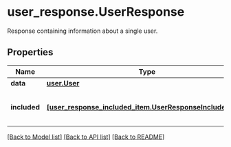 # user_response.UserResponse

Response containing information about a single user.
## Properties
Name | Type | Description | Notes
------------ | ------------- | ------------- | -------------
**data** | [**user.User**](User.md) |  | [optional] 
**included** | [**[user_response_included_item.UserResponseIncludedItem]**](UserResponseIncludedItem.md) | Array of objects related to the user. | [optional] 

[[Back to Model list]](README.md#documentation-for-models) [[Back to API list]](README.md#documentation-for-api-endpoints) [[Back to README]](README.md)


